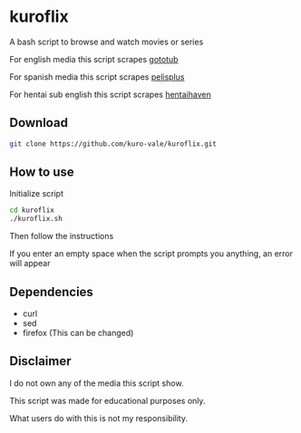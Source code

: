 # kuroflix

A bash script to browse and watch movies or series

For english media this script scrapes [gototub](https://www.gototub.com/)

For spanish media this script scrapes [pelisplus](https://pelisplushd.net/)

For hentai sub english this script scrapes [hentaihaven](https://hentaihaven.com/)

## Download

```bash
git clone https://github.com/kuro-vale/kuroflix.git
```

## How to use

Initialize script

```bash
cd kuroflix
./kuroflix.sh
```

Then follow the instructions

If you enter an empty space when the script prompts you anything, an error will appear

## Dependencies

* curl
* sed
* firefox (This can be changed)

## Disclaimer

I do not own any of the media this script show.

This script was made for educational purposes only.

What users do with this is not my responsibility.
